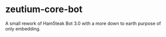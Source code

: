 # zeutium-core-bot
 A small rework of Ham5teak Bot 3.0 with a more down to earth purpose of only embedding.
